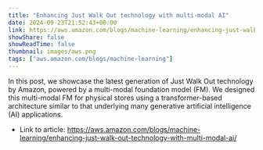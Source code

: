 ```yaml
---
title: "Enhancing Just Walk Out technology with multi-modal AI"
date: 2024-09-23T21:52:43+00:00
link: https://aws.amazon.com/blogs/machine-learning/enhancing-just-walk-out-technology-with-multi-modal-ai/
showShare: false
showReadTime: false
thumbnail: images/aws.png
tags: ["aws.amazon.com/blogs/machine-learning"]
---
```

In this post, we showcase the latest generation of Just Walk Out technology by Amazon, powered by a multi-modal foundation model (FM). We designed this multi-modal FM for physical stores using a transformer-based architecture similar to that underlying many generative artificial intelligence (AI) applications.

- Link to article: https://aws.amazon.com/blogs/machine-learning/enhancing-just-walk-out-technology-with-multi-modal-ai/